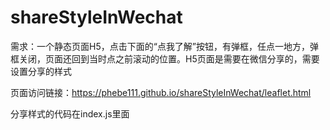 # shareStyleInWechat

需求：一个静态页面H5，点击下面的“点我了解”按钮，有弹框，任点一地方，弹框关闭，页面还回到当时点之前滚动的位置。H5页面是需要在微信分享的，需要设置分享的样式

页面访问链接：https://phebe111.github.io/shareStyleInWechat/leaflet.html

分享样式的代码在index.js里面
